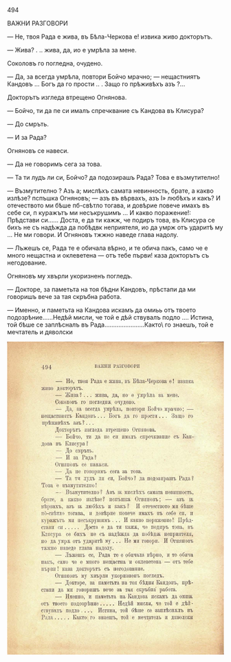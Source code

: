 ﻿494

ВАЖНИ РАЗГОВОРИ

— Не, твоя Рада е жива, въ Бѣла-Черкова е! извика живо докторътъ.

— Жива? . .. жива, да, ио е умрѣла за мене.

Соколовъ го погледна, очудено.

— Да, за всегда умрѣла, повтори Бойчо мрачно; — нещастниятъ Кандовъ ... Богъ да го прости .. . Защо го прѣживѣхъ азъ ?...

Докторътъ изгледа втрещено Огнянова.

— Бойчо, ти да пе си ималъ спречквание съ Кандова въ Клисура?

— До смръть.

— И за Рада?

Огняновъ се навеси.

— Да не говоримъ сега за това.

— Та ти лудъ ли си, Бойчо? да подозирашъ Рада? Това е възмутително!

— Възмутително ? Азъ а; мислѣхъ самата невинность, брате, а какво излѣзе? пспъшка Огняновъ; — азъ въ вѣрвахъ, азъ I» любѣхъ и какъ? И отечеството ми бѣше пб-свѣтло тогава, и довѣрие повече имахъ въ себе си, п куражътъ ми несъкрушимъ ... И какво поражение!: Прѣдстави си...... Доста, е да ти кажж, че подиръ това, въ Клисура се бихъ не съ надѣжда да побѣдвк неприятеля, ио да умрж отъ ударитѣ му ... Не ми говори. И Огняновъ тжжно наведе глава надолу.

— Лъжешъ се, Рада те е обичала вѣрно, и те обича пакъ, само че е много нещастна и оклеветена — отъ тебе първи! каза докторътъ съ негодование.

Огняновъ му хвърли укоризненъ погледъ.

— Докторе, за паметьта на тоя бѣдни Кандовъ, прѣстапи да ми говоришъ вече за тая скръбна работа.

— Именно, и паметьта на Кандова искамъ да омиьь отъ твоето подозрѣние......Недѣй мисли, че той е дѣй ствувалъ подло .... Истина, той бѣше се заплѣсналъ въ Рада.......................Както\ го знаешъ, той е мечтатель и дяволски

![original](images/547.jpg)

